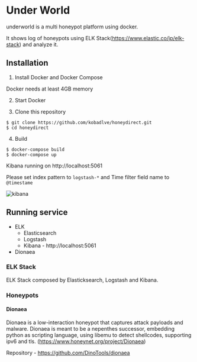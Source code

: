 # Under World 

underworld is a multi honeypot platform using docker.

It shows log of honeypots using ELK Stack(https://www.elastic.co/jp/elk-stack) and analyze it.

## Installation

1. Install Docker and Docker Compose

Docker needs at least 4GB memory

2. Start Docker

3. Clone this repository
```
$ git clone https://github.com/kobadlve/honeydirect.git
$ cd honeydirect
```

4. Build
```
$ docker-compose build
$ docker-compose up
```

Kibana running on http://localhost:5061

Please set index pattern to `logstash-*` and Time filter field name to `@timestame`

![kibana](https://github.com/kobadlve/honeydirect/blob/master/kibana.png)

## Running service

* ELK
  * Elasticsearch
  * Logstash
  * Kibana - http://localhost:5061
* Dionaea

### ELK Stack

ELK Stack composed by Elasticksearch, Logstash and Kibana.

### Honeypots

#### Dionaea

Dionaea is a low-interaction honeypot that captures attack payloads and malware. 
Dionaea is meant to be a nepenthes successor, embedding python as scripting language, using libemu to detect shellcodes, supporting ipv6 and tls. (https://www.honeynet.org/project/Dionaea)

Repository - https://github.com/DinoTools/dionaea


